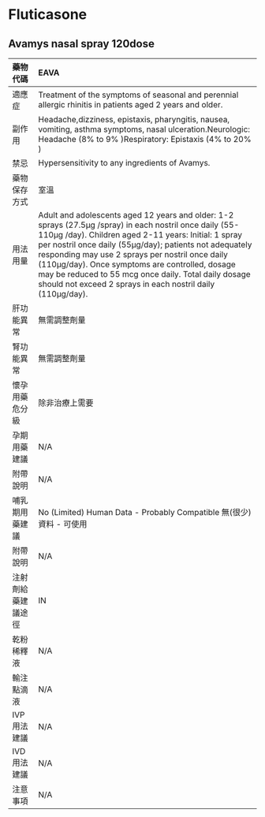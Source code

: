 # Fluticasone

## Avamys nasal spray 120dose

| 藥物代碼 | EAVA |
| :--- | :--- |
| 適應症 | Treatment of the symptoms of seasonal and perennial allergic rhinitis in patients aged 2 years and older. |
| 副作用 | Headache,dizziness, epistaxis, pharyngitis, nausea, vomiting, asthma symptoms, nasal ulceration.Neurologic: Headache \(8% to 9% \)Respiratory: Epistaxis \(4% to 20% \) |
| 禁忌 | Hypersensitivity to any ingredients of Avamys. |
| 藥物保存方式 | 室溫 |
| 用法用量 | Adult and adolescents aged 12 years and older: 1-2 sprays \(27.5μg /spray\) in each nostril once daily \(55-110μg /day\). Children aged 2-11 years: Initial: 1 spray per nostril once daily \(55μg/day\); patients not adequately responding may use 2 sprays per nostril once daily \(110μg/day\). Once symptoms are controlled, dosage may be reduced to 55 mcg once daily. Total daily dosage should not exceed 2 sprays in each nostril daily \(110μg/day\). |
| 肝功能異常 | 無需調整劑量 |
| 腎功能異常 | 無需調整劑量 |
| 懷孕用藥危分級 | 除非治療上需要 |
| 孕期用藥建議 | N/A |
| 附帶說明 | N/A |
| 哺乳期用藥建議 | No \(Limited\) Human Data - Probably Compatible 無\(很少\)資料 - 可使用 |
| 附帶說明 | N/A |
| 注射劑給藥建議途徑 | IN |
| 乾粉稀釋液 | N/A |
| 輸注點滴液 | N/A |
| IVP 用法建議 | N/A |
| IVD 用法建議 | N/A |
| 注意事項 | N/A |

